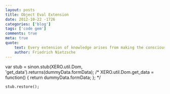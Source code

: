 ```yaml
---
layout: posts
title: Object Eval Extension
date: 2012-10-22 -1726
categories: ['blog']
tags: ['code gem']
comments: true
meta: true
quote:
    text: Every extension of knowledge arises from making the conscious the unconscious.
    author: Friedrich Nietzsche
---
```

var stub = sinon.stub(XERO.util.Dom, 'get_data').returns(dummyData.formData);
    /*
    XERO.util.Dom.get_data = function() {
        return dummyData.formData;
    };
    */
    
    
    stub.restore();